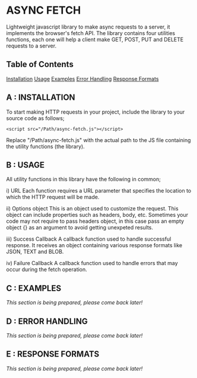 # ASYNC FETCH
Lightweight javascript library to make async requests to a server, it implements the browser's fetch API.
The library contains four utilities functions, each one will help a client make GET, POST, PUT and DELETE requests to a server.

## Table of Contents
[Installation](#a--installation)
[Usage](#b--usage)
[Examples](#c--examples)
[Error Handling](#d--error-handling)
[Response Formats](#e--response-formats)

## A : INSTALLATION
To start making HTTP requests in your project, include the library to your source code as follows;

```<script src="/Path/async-fetch.js"></script>```

Replace "/Path/async-fetch.js" with the actual path to the JS file containing the utility functions (the library).

## B : USAGE
All utility functions in this library have the following in common;

i) URL
Each function requires a URL parameter that specifies the location to which the HTTP request will be made.

ii) Options object
This is an object used to customize the request. This object can include properties such as headers, body, etc.
Sometimes your code may not require to pass headers object, in this case pass an empty object {} as an argument to avoid getting unexpeted results.

iii) Success Callback
A callback function used to handle successful response. It receives an object containing various response formats like JSON, TEXT and BLOB.

iv) Failure Callback
A callback function used to handle errors that may occur during the fetch operation.

## C : EXAMPLES
_This section is being prepared, please come back later!_

## D : ERROR HANDLING
_This section is being prepared, please come back later!_

## E : RESPONSE FORMATS
_This section is being prepared, please come back later!_